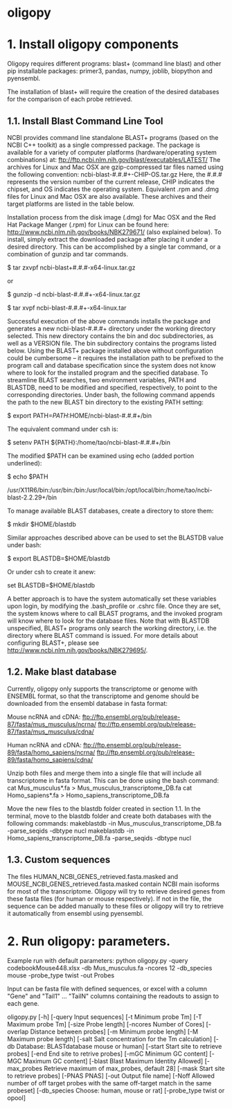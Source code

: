 # oligopy

# 1. Install oligopy components

Oligopy requires different programs: blast+ (command line blast) and other pip installable packages: primer3, pandas, numpy, joblib, biopython and pyensembl.

The installation of blast+ will require the creation of the desired databases for the comparison of each probe retrieved.

## 1.1. Install Blast Command Line Tool
NCBI provides command line standalone BLAST+ programs (based on the NCBI C++ toolkit) as a single compressed package. The package is available for a variety of computer platforms (hardware/operating system combinations) at:
ftp://ftp.ncbi.nlm.nih.gov/blast/executables/LATEST/
The archives for Linux and Mac OSX are gzip-compressed tar files named using the following convention:
ncbi-blast-#.#.#+-CHIP-OS.tar.gz
Here, the #.#.# represents the version number of the current release, CHIP indicates the chipset, and OS indicates the operating system. Equivalent .rpm and .dmg files for Linux and Mac OSX are also available. These archives and their target platforms are listed in the table below.

Installation process from the disk image (.dmg) for Mac OSX and the Red Hat Package Manger (.rpm) for Linux can be found here: http://www.ncbi.nlm.nih.gov/books/NBK279671/ (also explained below).
To install, simply extract the downloaded package after placing it under a desired directory. This can be accomplished by a single tar command, or a combination of gunzip and tar commands.

$ tar zxvpf ncbi-blast+#.#.#-x64-linux.tar.gz

or

$ gunzip -d ncbi-blast-#.#.#+-x64-linux.tar.gz

$ tar xvpf ncbi-blast-#.#.#+-x64-linux.tar

Successful execution of the above commands installs the package and generates a new ncbi-blast-#.#.#+ directory under the working directory selected. This new directory contains the bin and doc subdirectories, as well as a VERSION file. The bin subdirectory contains the programs listed below.
Using the BLAST+ package installed above without configuration could be cumbersome – it requires the installation path to be prefixed to the program call and database specification since the system does not know where to look for the installed program and the specified database. To streamline BLAST searches, two environment variables, PATH and BLASTDB, need to be modified and specified, respectively, to point to the corresponding directories.
Under bash, the following command appends the path to the new BLAST bin directory to the existing PATH setting:

$ export PATH=$PATH:$HOME/ncbi-blast-#.#.#+/bin

The equivalent command under csh is:

$ setenv PATH ${PATH}:/home/tao/ncbi-blast-#.#.#+/bin

The modified $PATH can be examined using echo (added portion underlined):

$ echo $PATH

/usr/X11R6/bin:/usr/bin:/bin:/usr/local/bin:/opt/local/bin:/home/tao/ncbi-blast-2.2.29+/bin

To manage available BLAST databases, create a directory to store them:

$ mkdir $HOME/blastdb

Similar approaches described above can be used to set the BLASTDB value under bash:

$ export BLASTDB=$HOME/blastdb

Or under csh to create it anew:

set BLASTDB=$HOME/blastdb

A better approach is to have the system automatically set these variables upon login, by modifying the .bash_profile or .cshrc file.
Once they are set, the system knows where to call BLAST programs, and the invoked program will know where to look for the database files. Note that with BLASTDB unspecified, BLAST+ programs only search the working directory, i.e. the directory where BLAST command is issued. For more details about configuring BLAST+, please see http://www.ncbi.nlm.nih.gov/books/NBK279695/.

## 1.2. Make blast database
Currently, oligopy only supports the transcriptome or genome with ENSEMBL format, so that the transcriptome and genome should be downloaded from the ensembl database in fasta format:

Mouse ncRNA and cDNA:
ftp://ftp.ensembl.org/pub/release-87/fasta/mus_musculus/ncrna/
ftp://ftp.ensembl.org/pub/release-87/fasta/mus_musculus/cdna/

Human ncRNA and cDNA:
ftp://ftp.ensembl.org/pub/release-89/fasta/homo_sapiens/ncrna/
ftp://ftp.ensembl.org/pub/release-89/fasta/homo_sapiens/cdna/

Unzip both files and merge them into a single file that will include all transcriptome in fasta format. This can be done using the bash command:
cat Mus_musculus*.fa > Mus_musculus_transcriptome_DB.fa
cat Homo_sapiens*.fa > Homo_sapiens_transcriptome_DB.fa

Move the new files to the blastdb folder created in section 1.1. 
In the terminal, move to the blastdb folder and create both databases with the following commands:
makeblastdb -in Mus_musculus_transcriptome_DB.fa -parse_seqids -dbtype nucl
makeblastdb -in Homo_sapiens_transcriptome_DB.fa -parse_seqids -dbtype nucl

## 1.3. Custom sequences

The files HUMAN_NCBI_GENES_retrieved.fasta.masked and MOUSE_NCBI_GENES_retrieved.fasta.masked contain NCBI main isoforms for most of the transcriptome. Oligopy will try to retrieve desired genes from these fasta files (for human or mouse respectively). If not in the file, the sequence can be added manually to these files or oligopy will try to retrieve it automatically from ensembl using pyensembl.

# 2. Run oligopy: parameters.

Example run with default parameters: python oligopy.py -query codebookMouse448.xlsx -db Mus_musculus.fa -ncores 12 -db_species mouse -probe_type twist -out Probes

Input can be fasta file with defined sequences, or excel with a column "Gene" and "Tail1" ... "TailN" columns containing the readouts to assign to each gene.

oligopy.py [-h] [-query Input sequences] [-t Minimum probe Tm]
                    [-T Maximum probe Tm] [-size Probe length]
                    [-ncores Number of Cores]
                    [-overlap Distance between probes]
                    [-m Minimum probe length] [-M Maximum probe length]
                    [-salt Salt concentration for the Tm calculation]
                    [-db Database: BLASTdatabase mouse or human]
                    [-start Start site to retrieve probes]
                    [-end End site to retrive probes]
                    [-mGC Minimum GC content] [-MGC Maximum GC content]
                    [-blast Blast Maximum Identity Allowed]
                    [-max_probes Retrieve maximum of max_probes, default 28]
                    [-mask Start site to retrieve probes] [-PNAS PNAS]
                    [-out Output file name]
                    [-Noff Allowed number of off target probes with the same off-target match in the same probeset]
                    [-db_species Choose: human, mouse or rat]
                    [-probe_type twist or opool]
